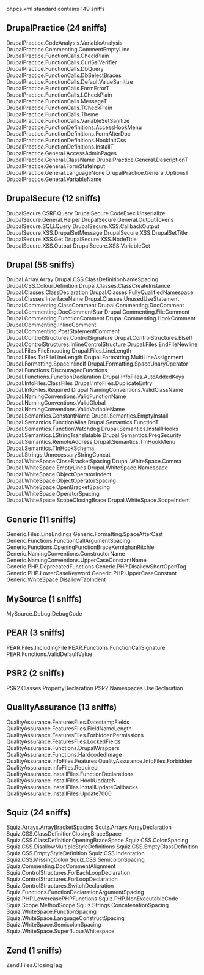 phpcs.xml standard contains 149 sniffs

DrupalPractice (24 sniffs)
--------------------------
  DrupalPractice.CodeAnalysis.VariableAnalysis
  DrupalPractice.Commenting.CommentEmptyLine
  DrupalPractice.FunctionCalls.CheckPlain
  DrupalPractice.FunctionCalls.CurlSslVerifier
  DrupalPractice.FunctionCalls.DbQuery
  DrupalPractice.FunctionCalls.DbSelectBraces
  DrupalPractice.FunctionCalls.DefaultValueSanitize
  DrupalPractice.FunctionCalls.FormErrorT
  DrupalPractice.FunctionCalls.LCheckPlain
  DrupalPractice.FunctionCalls.MessageT
  DrupalPractice.FunctionCalls.TCheckPlain
  DrupalPractice.FunctionCalls.Theme
  DrupalPractice.FunctionCalls.VariableSetSanitize
  DrupalPractice.FunctionDefinitions.AccessHookMenu
  DrupalPractice.FunctionDefinitions.FormAlterDoc
  DrupalPractice.FunctionDefinitions.HookInitCss
  DrupalPractice.FunctionDefinitions.InstallT
  DrupalPractice.General.AccessAdminPages
  DrupalPractice.General.ClassName
  DrupalPractice.General.DescriptionT
  DrupalPractice.General.FormStateInput
  DrupalPractice.General.LanguageNone
  DrupalPractice.General.OptionsT
  DrupalPractice.General.VariableName

DrupalSecure (12 sniffs)
------------------------
  DrupalSecure.CSRF.Query
  DrupalSecure.CodeExec.Unserialize
  DrupalSecure.General.Helper
  DrupalSecure.General.OutputTokens
  DrupalSecure.SQLi.Query
  DrupalSecure.XSS.CallbackOutput
  DrupalSecure.XSS.DrupalSetMessage
  DrupalSecure.XSS.DrupalSetTitle
  DrupalSecure.XSS.Get
  DrupalSecure.XSS.NodeTitle
  DrupalSecure.XSS.Output
  DrupalSecure.XSS.VariableGet

Drupal (58 sniffs)
------------------
  Drupal.Array.Array
  Drupal.CSS.ClassDefinitionNameSpacing
  Drupal.CSS.ColourDefinition
  Drupal.Classes.ClassCreateInstance
  Drupal.Classes.ClassDeclaration
  Drupal.Classes.FullyQualifiedNamespace
  Drupal.Classes.InterfaceName
  Drupal.Classes.UnusedUseStatement
  Drupal.Commenting.ClassComment
  Drupal.Commenting.DocComment
  Drupal.Commenting.DocCommentStar
  Drupal.Commenting.FileComment
  Drupal.Commenting.FunctionComment
  Drupal.Commenting.HookComment
  Drupal.Commenting.InlineComment
  Drupal.Commenting.PostStatementComment
  Drupal.ControlStructures.ControlSignature
  Drupal.ControlStructures.ElseIf
  Drupal.ControlStructures.InlineControlStructure
  Drupal.Files.EndFileNewline
  Drupal.Files.FileEncoding
  Drupal.Files.LineLength
  Drupal.Files.TxtFileLineLength
  Drupal.Formatting.MultiLineAssignment
  Drupal.Formatting.SpaceInlineIf
  Drupal.Formatting.SpaceUnaryOperator
  Drupal.Functions.DiscouragedFunctions
  Drupal.Functions.FunctionDeclaration
  Drupal.InfoFiles.AutoAddedKeys
  Drupal.InfoFiles.ClassFiles
  Drupal.InfoFiles.DuplicateEntry
  Drupal.InfoFiles.Required
  Drupal.NamingConventions.ValidClassName
  Drupal.NamingConventions.ValidFunctionName
  Drupal.NamingConventions.ValidGlobal
  Drupal.NamingConventions.ValidVariableName
  Drupal.Semantics.ConstantName
  Drupal.Semantics.EmptyInstall
  Drupal.Semantics.FunctionAlias
  Drupal.Semantics.FunctionT
  Drupal.Semantics.FunctionWatchdog
  Drupal.Semantics.InstallHooks
  Drupal.Semantics.LStringTranslatable
  Drupal.Semantics.PregSecurity
  Drupal.Semantics.RemoteAddress
  Drupal.Semantics.TInHookMenu
  Drupal.Semantics.TInHookSchema
  Drupal.Strings.UnnecessaryStringConcat
  Drupal.WhiteSpace.CloseBracketSpacing
  Drupal.WhiteSpace.Comma
  Drupal.WhiteSpace.EmptyLines
  Drupal.WhiteSpace.Namespace
  Drupal.WhiteSpace.ObjectOperatorIndent
  Drupal.WhiteSpace.ObjectOperatorSpacing
  Drupal.WhiteSpace.OpenBracketSpacing
  Drupal.WhiteSpace.OperatorSpacing
  Drupal.WhiteSpace.ScopeClosingBrace
  Drupal.WhiteSpace.ScopeIndent

Generic (11 sniffs)
-------------------
  Generic.Files.LineEndings
  Generic.Formatting.SpaceAfterCast
  Generic.Functions.FunctionCallArgumentSpacing
  Generic.Functions.OpeningFunctionBraceKernighanRitchie
  Generic.NamingConventions.ConstructorName
  Generic.NamingConventions.UpperCaseConstantName
  Generic.PHP.DeprecatedFunctions
  Generic.PHP.DisallowShortOpenTag
  Generic.PHP.LowerCaseKeyword
  Generic.PHP.UpperCaseConstant
  Generic.WhiteSpace.DisallowTabIndent

MySource (1 sniffs)
-------------------
  MySource.Debug.DebugCode

PEAR (3 sniffs)
---------------
  PEAR.Files.IncludingFile
  PEAR.Functions.FunctionCallSignature
  PEAR.Functions.ValidDefaultValue

PSR2 (2 sniffs)
---------------
  PSR2.Classes.PropertyDeclaration
  PSR2.Namespaces.UseDeclaration

QualityAssurance (13 sniffs)
----------------------------
  QualityAssurance.FeaturesFiles.DatestampFields
  QualityAssurance.FeaturesFiles.FieldNameLength
  QualityAssurance.FeaturesFiles.ForbiddenPermissions
  QualityAssurance.FeaturesFiles.LockedFields
  QualityAssurance.Functions.DrupalWrappers
  QualityAssurance.Functions.HardcodedImage
  QualityAssurance.InfoFiles.Features
  QualityAssurance.InfoFiles.Forbidden
  QualityAssurance.InfoFiles.Required
  QualityAssurance.InstallFiles.FunctionDeclarations
  QualityAssurance.InstallFiles.HookUpdateN
  QualityAssurance.InstallFiles.InstallUpdateCallbacks
  QualityAssurance.InstallFiles.Update7000

Squiz (24 sniffs)
-----------------
  Squiz.Arrays.ArrayBracketSpacing
  Squiz.Arrays.ArrayDeclaration
  Squiz.CSS.ClassDefinitionClosingBraceSpace
  Squiz.CSS.ClassDefinitionOpeningBraceSpace
  Squiz.CSS.ColonSpacing
  Squiz.CSS.DisallowMultipleStyleDefinitions
  Squiz.CSS.EmptyClassDefinition
  Squiz.CSS.EmptyStyleDefinition
  Squiz.CSS.Indentation
  Squiz.CSS.MissingColon
  Squiz.CSS.SemicolonSpacing
  Squiz.Commenting.DocCommentAlignment
  Squiz.ControlStructures.ForEachLoopDeclaration
  Squiz.ControlStructures.ForLoopDeclaration
  Squiz.ControlStructures.SwitchDeclaration
  Squiz.Functions.FunctionDeclarationArgumentSpacing
  Squiz.PHP.LowercasePHPFunctions
  Squiz.PHP.NonExecutableCode
  Squiz.Scope.MethodScope
  Squiz.Strings.ConcatenationSpacing
  Squiz.WhiteSpace.FunctionSpacing
  Squiz.WhiteSpace.LanguageConstructSpacing
  Squiz.WhiteSpace.SemicolonSpacing
  Squiz.WhiteSpace.SuperfluousWhitespace

Zend (1 sniffs)
---------------
  Zend.Files.ClosingTag

